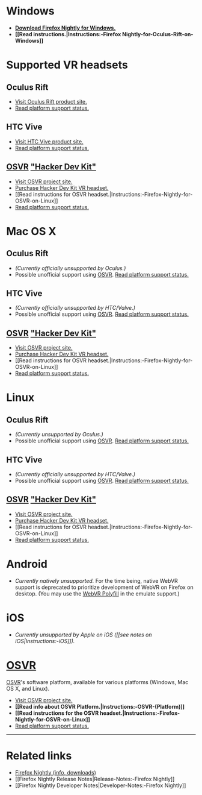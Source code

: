 # Windows

* **[Download Firefox Nightly for Windows.](https://nightly.firefox.org/)**
* **[[Read instructions.|Instructions:-Firefox Nightly-for-Oculus-Rift-on-Windows]]**

# Supported VR headsets

## **Oculus Rift**

* [Visit Oculus Rift product site.](https://www.oculus.com/)
* [Read platform support status.](https://iswebvrready.org/#oculus-rift-support)

## **HTC Vive**

* [Visit HTC Vive product site.](https://www.vive.com/)
* [Read platform support status.](https://iswebvrready.org/#htc-vive-support)

## **[OSVR](http://www.osvr.org/) ["Hacker Dev Kit"](http://www.osvr.org/hardware/buy/)**

* [Visit OSVR project site.](http://www.osvr.org/)
* [Purchase Hacker Dev Kit VR headset.](http://www.osvr.org/hardware/buy/)
* [[Read instructions for OSVR headset.|Instructions:-Firefox-Nightly-for-OSVR-on-Linux]]
* [Read platform support status.](https://iswebvrready.org/#osvr-support)


# Mac OS X

## **Oculus Rift**

* _(Currently officially unsupported by Oculus.)_
* Possible unofficial support using [OSVR](http://www.osvr.org/). [Read platform support status.](https://iswebvrready.org/#osvr-support)

## **HTC Vive**

* _(Currently officially unsupported by HTC/Valve.)_
* Possible unofficial support using [OSVR](http://www.osvr.org/). [Read platform support status.](https://iswebvrready.org/#osvr-support)

## **[OSVR](http://www.osvr.org/) ["Hacker Dev Kit"](http://www.osvr.org/hardware/buy/)**

* [Visit OSVR project site.](http://www.osvr.org/)
* [Purchase Hacker Dev Kit VR headset.](http://www.osvr.org/hardware/buy/)
* [[Read instructions for OSVR headset.|Instructions:-Firefox-Nightly-for-OSVR-on-Linux]]
* [Read platform support status.](https://iswebvrready.org/#osvr-support)


# Linux

## **Oculus Rift**

* _(Currently unsupported by Oculus.)_
* Possible unofficial support using [OSVR](http://www.osvr.org/). [Read platform support status.](https://iswebvrready.org/#osvr-support)

## **HTC Vive**

* _(Currently officially unsupported by HTC/Valve.)_
* Possible unofficial support using [OSVR](http://www.osvr.org/). [Read platform support status.](https://iswebvrready.org/#osvr-support)

## **[OSVR](http://www.osvr.org/) ["Hacker Dev Kit"](http://www.osvr.org/hardware/buy/)**

* [Visit OSVR project site.](http://www.osvr.org/)
* [Purchase Hacker Dev Kit VR headset.](http://www.osvr.org/hardware/buy/)
* [[Read instructions for OSVR headset.|Instructions:-Firefox-Nightly-for-OSVR-on-Linux]]
* [Read platform support status.](https://iswebvrready.org/#osvr-support)


# Android

* _Currently natively unsupported._ For the time being, native WebVR support is deprecated to prioritize development of WebVR on Firefox on desktop. (You may use the [WebVR Polyfill](https://github.com/borismus/webvr-polyfill) in the emulate support.)


# iOS

* _Currently unsupported by Apple on iOS ([[see notes on iOS|Instructions:-iOS]])._


# [OSVR](http://www.osvr.org/)

[OSVR](http://www.osvr.org/)'s software platform, available for various platforms (Windows, Mac OS X, and Linux).

* [Visit OSVR project site.](http://www.osvr.org/)
* **[[Read info about OSVR Platform.|Instructions:-OSVR-(Platform)]]**
* **[[Read instructions for the OSVR headset.|Instructions:-Firefox-Nightly-for-OSVR-on-Linux]]**
* [Read platform support status.](https://iswebvrready.org/#osvr-support)

<hr>

# Related links

* [Firefox Nightly (info, downloads)](https://nightly.firefox.org/)
* [[Firefox Nightly Release Notes|Release-Notes:-Firefox Nightly]]
* [[Firefox Nightly Developer Notes|Developer-Notes:-Firefox Nightly]]
